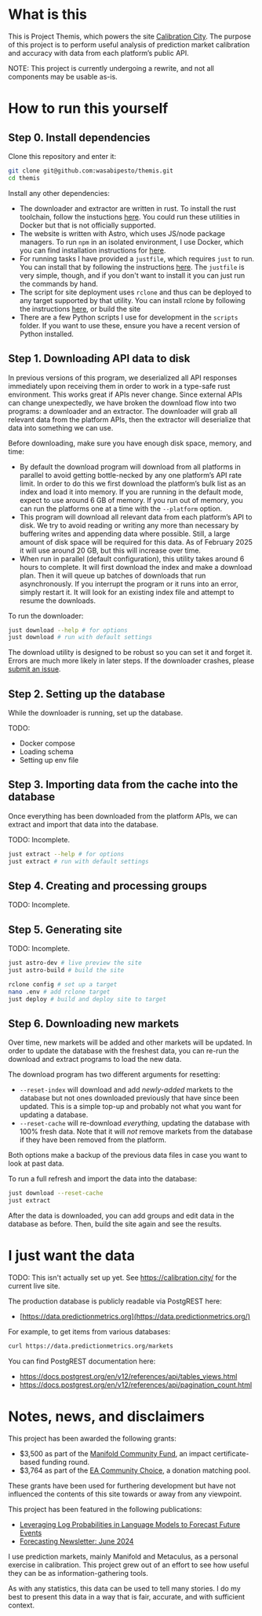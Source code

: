 # What is this

This is Project Themis, which powers the site [Calibration City](https://calibration.city/). The purpose of this project is to perform useful analysis of prediction market calibration and accuracy with data from each platform’s public API.

NOTE: This project is currently undergoing a rewrite, and not all components may be usable as-is.

# How to run this yourself

## Step 0. Install dependencies

Clone this repository and enter it:

```bash
git clone git@github.com:wasabipesto/themis.git
cd themis
```

Install any other dependencies:

- The downloader and extractor are written in rust. To install the rust toolchain, follow the instuctions [here](https://www.rust-lang.org/tools/install). You could run these utilities in Docker but that is not officially supported.
- The website is written with Astro, which uses JS/node package managers. To run `npm` in an isolated environment, I use Docker, which you can find installation instructions for [here](https://docs.docker.com/engine/install/).
- For running tasks I have provided a `justfile`, which requires `just` to run. You can install that by following the instructions [here](https://just.systems/man/en/packages.html). The `justfile` is very simple, though, and if you don't want to install it you can just run the commands by hand.
- The script for site deployment uses `rclone` and thus can be deployed to any target supported by that utility. You can install rclone by following the instructions [here](https://rclone.org/install/), or build the site
- There are a few Python scripts I use for development in the `scripts` folder. If you want to use these, ensure you have a recent version of Python installed.

## Step 1. Downloading API data to disk

In previous versions of this program, we deserialized all API responses immediately upon receiving them in order to work in a type-safe rust environment. This works great if APIs never change. Since external APIs can change unexpectedly, we have broken the download flow into two programs: a downloader and an extractor. The downloader will grab all relevant data from the platform APIs, then the extractor will deserialize that data into something we can use.

Before downloading, make sure you have enough disk space, memory, and time:

- By default the download program will download from all platforms in parallel to avoid getting bottle-necked by any one platform’s API rate limit. In order to do this we first download the platform’s bulk list as an index and load it into memory. If you are running in the default mode, expect to use around 6 GB of memory. If you run out of memory, you can run the platforms one at a time with the `--platform` option.
- This program will download all relevant data from each platform’s API to disk. We try to avoid reading or writing any more than necessary by buffering writes and appending data where possible. Still, a large amount of disk space will be required for this data. As of February 2025 it will use around 20 GB, but this will increase over time.
- When run in parallel (default configuration), this utility takes around 6 hours to complete. It will first download the index and make a download plan. Then it will queue up batches of downloads that run asynchronously. If you interrupt the program or it runs into an error, simply restart it. It will look for an existing index file and attempt to resume the downloads.

To run the downloader:

```bash
just download --help # for options
just download # run with default settings
```

The download utility is designed to be robust so you can set it and forget it. Errors are much more likely in later steps. If the downloader crashes, please [submit an issue](https://github.com/wasabipesto/themis/issues/new).

## Step 2. Setting up the database

While the downloader is running, set up the database.

TODO:

- Docker compose
- Loading schema
- Setting up env file

## Step 3. Importing data from the cache into the database

Once everything has been downloaded from the platform APIs, we can extract and import that data into the database.

TODO: Incomplete.

```bash
just extract --help # for options
just extract # run with default settings
```

## Step 4. Creating and processing groups

TODO: Incomplete.

## Step 5. Generating site

TODO: Incomplete.

```bash
just astro-dev # live preview the site
just astro-build # build the site
```

```bash
rclone config # set up a target
nano .env # add rclone target
just deploy # build and deploy site to target
```

## Step 6. Downloading new markets

Over time, new markets will be added and other markets will be updated. In order to update the database with the freshest data, you can re-run the download and extract programs to load the new data.

The download program has two different arguments for resetting:

- `--reset-index` will download and add *newly-added* markets to the database but not ones downloaded previously that have since been updated. This is a simple top-up and probably not what you want for updating a database.
- `--reset-cache` will re-download *everything,* updating the database with 100% fresh data. Note that it will *not* remove markets from the database if they have been removed from the platform.

Both options make a backup of the previous data files in case you want to look at past data.

To run a full refresh and import the data into the database:

```bash
just download --reset-cache
just extract
```

After the data is downloaded, you can add groups and edit data in the database as before. Then, build the site again and see the results.

# I just want the data

TODO: This isn't actually set up yet. See https://calibration.city/ for the current live site.

The production database is publicly readable via PostgREST here:

- [https://data.predictionmetrics.org](https://data.predictionmetrics.org/)

For example, to get items from various databases:

```bash
curl https://data.predictionmetrics.org/markets
```

You can find PostgREST documentation here:

- https://docs.postgrest.org/en/v12/references/api/tables_views.html
- https://docs.postgrest.org/en/v12/references/api/pagination_count.html

# Notes, news, and disclaimers

This project has been awarded the following grants:

- $3,500 as part of the [Manifold Community Fund](https://manifund.org/projects/wasabipestos-umbrella-project), an impact certificate-based funding round.
- $3,764 as part of the [EA Community Choice](https://manifund.org/projects/calibration-city), a donation matching pool.

These grants have been used for furthering development but have not influenced the contents of this site towards or away from any viewpoint.

This project has been featured in the following publications:

- [Leveraging Log Probabilities in Language Models to Forecast Future Events](https://arxiv.org/abs/2501.04880v1)
- [Forecasting Newsletter: June 2024](https://forecasting.substack.com/p/forecasting-newsletter-june-2024)

I use prediction markets, mainly Manifold and Metaculus, as a personal exercise in calibration. This project grew out of an effort to see how useful they can be as information-gathering tools.

As with any statistics, this data can be used to tell many stories. I do my best to present this data in a way that is fair, accurate, and with sufficient context.
